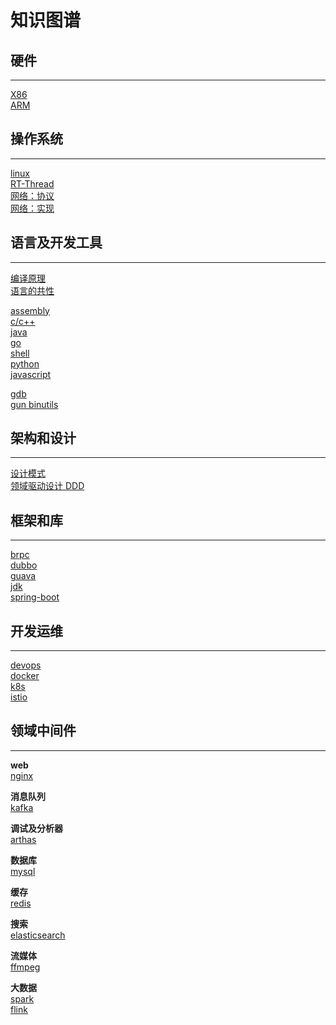 # 知识图谱

## 硬件

---

[X86](doc/hardware/x86.md)  
[ARM](doc/hardware/arm.md)

## 操作系统

---

[linux](doc/os/linux.md)  
[RT-Thread](doc/os/rtthread.md)  
[网络：协议](doc/network/protocol.md)  
[网络：实现](doc/network/implement.md)

## 语言及开发工具

---

[编译原理](doc/language/compile.md)  
[语言的共性](doc/language/lang.md)

[assembly](doc/language/asm.md)  
[c/c++](doc/language/cpp.md)  
[java](doc/language/java.md)  
[go](doc/language/golang.md)  
[shell](doc/language/shell.md)  
[python](doc/language/python.md)  
[javascript](doc/language/javascript.md)

[gdb](doc/devtool/gdb.md)  
[gun binutils](doc/devtool/binutils.md)

## 架构和设计

---

[设计模式](doc/design/designmod.md)  
[领域驱动设计 DDD](doc/design/ddd.md)

## 框架和库

---

[brpc](doc/framework/brpc.md)  
[dubbo](doc/framework/dubbo.md)  
[guava](doc/framework/guava.md)  
[jdk](doc/framework/jdk.md)  
[spring-boot](doc/framework/springboot.md)

## 开发运维

---

[devops](doc/devops/devops.md)  
[docker](doc/devops/docker.md)  
[k8s](doc/devops/k8s.md)  
[istio](doc/devops/istio.md)

## 领域中间件

---

**web**  
[nginx](doc/middleware/nginx.md)

**消息队列**  
[kafka](doc/middleware/kafka.md)

**调试及分析器**  
[arthas](doc/middleware/arthas.md)

**数据库**  
[mysql](doc/middleware/mysql.md)

**缓存**  
[redis](doc/middleware/redis.md)

**搜索**  
[elasticsearch](doc/middleware/elasticsearch.md)

**流媒体**  
[ffmpeg](doc/middleware/ffmpeg.md)

**大数据**  
[spark](doc/bigdata/spark.md)  
[flink](doc/bigdata/flink.md)
